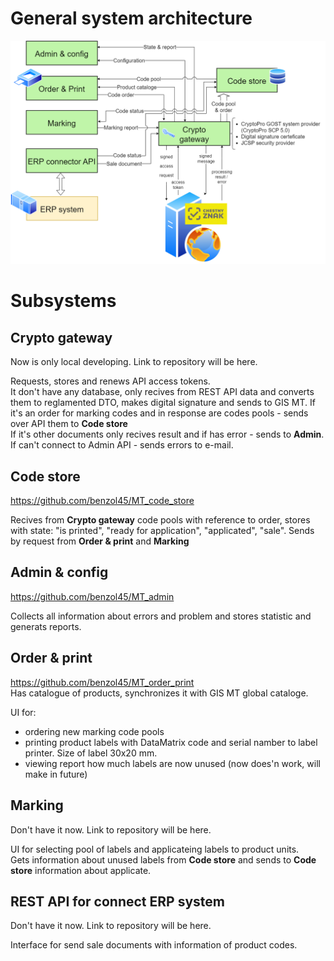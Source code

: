 # General system architecture 
![general](https://github.com/benzol45/MT_general/blob/main/v1.2.png)

# Subsystems 
## Crypto gateway 
Now is only local developing. Link to repository will be here. 
 
Requests, stores and renews API access tokens.  
It don't have any database, only recives from REST API data and converts them to reglamented DTO, makes digital signature and sends to GIS MT. 
If it's an order for marking codes and in response are codes pools - sends over API them to **Code store**  
If it's other documents only recives result and if has error - sends to **Admin**. If can't connect to Admin API - sends errors to e-mail. 
 
## Code store
https://github.com/benzol45/MT_code_store  

Recives from **Crypto gateway** code pools with reference to order, stores with state: "is printed", "ready for application", "applicated", "sale". Sends by request from **Order & print** and **Marking**  
 
## Admin & config  
https://github.com/benzol45/MT_admin  
 
Collects all information about errors and problem and stores statistic and generats reports.  
 
## Order & print  
https://github.com/benzol45/MT_order_print   
Has catalogue of products, synchronizes it with GIS MT global cataloge.
 
UI for:
* ordering new marking code pools  
* printing product labels with DataMatrix code and serial namber to label printer. Size of label 30x20 mm.  
* viewing report how much labels are now unused (now does'n work, will make in future)  

## Marking  
Don't have it now. Link to repository will be here. 

UI for selecting pool of labels and applicateing labels to product units.  
Gets information about unused labels from **Code store** and sends to **Code store** information about applicate.  

## REST API for connect ERP system  
Don't have it now. Link to repository will be here. 

Interface for send sale documents with information of product codes.




  
 
